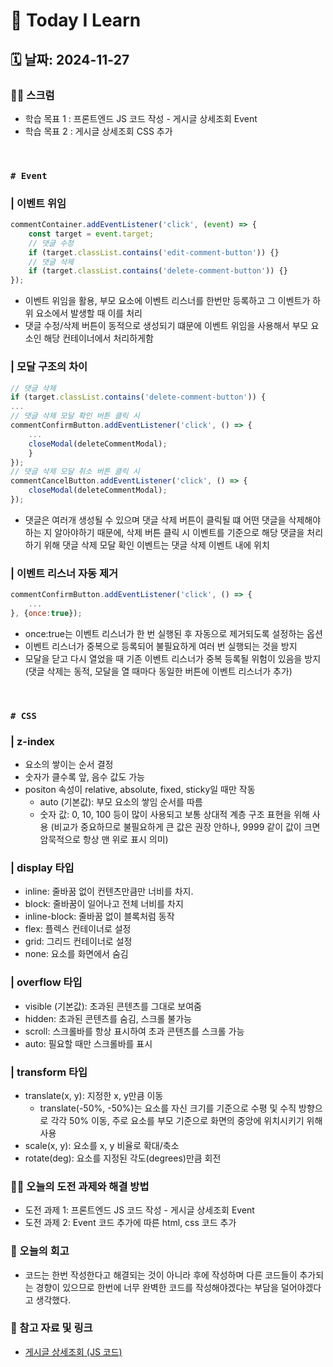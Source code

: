 # 📝 Today I Learn  
## 🗓️ 날짜: 2024-11-27
### 🙏🏻 스크럼
- 학습 목표 1 : 프론트엔드 JS 코드 작성 - 게시글 상세조회 Event
- 학습 목표 2 : 게시글 상세조회 CSS 추가

</br>

### `# Event`
### | 이벤트 위임
```javascript
commentContainer.addEventListener('click', (event) => {
    const target = event.target;
    // 댓글 수정 
    if (target.classList.contains('edit-comment-button')) {}
    // 댓글 삭제 
    if (target.classList.contains('delete-comment-button')) {}
});
```
- 이벤트 위임을 활용, 부모 요소에 이벤트 리스너를 한번만 등록하고 그 이벤트가 하위 요소에서 발생할 때 이를 처리
- 댓글 수정/삭제 버튼이 동적으로 생성되기 떄문에 이벤트 위임을 사용해서 부모 요소인 해당 컨테이너에서 처리하게함

### | 모달 구조의 차이
```javascript
// 댓글 삭제 
if (target.classList.contains('delete-comment-button')) {
...
// 댓글 삭제 모달 확인 버튼 클릭 시
commentConfirmButton.addEventListener('click', () => {
    ...
    closeModal(deleteCommentModal);
    }
});
// 댓글 삭제 모달 취소 버튼 클릭 시
commentCancelButton.addEventListener('click', () => {
    closeModal(deleteCommentModal);
});

```
- 댓글은 여러개 생성될 수 있으며 댓글 삭제 버튼이 클릭될 떄 어떤 댓글을 삭제해야하는 지 알아야하기 때문에, 삭제 버튼 클릭 시 이벤트를 기준으로 해당 댓글을 처리하기 위해 댓글 삭제 모달 확인 이벤트는 댓글 삭제 이벤트 내에 위치

### | 이벤트 리스너 자동 제거
```javascript
commentConfirmButton.addEventListener('click', () => {
    ...
}, {once:true});
```
- once:true는 이벤트 리스너가 한 번 실행된 후 자동으로 제거되도록 설정하는 옵션
- 이벤트 리스너가 중복으로 등록되어 불필요하게 여러 번 실행되는 것을 방지
- 모달을 닫고 다시 열었을 때 기존 이벤트 리스너가 중복 등록될 위험이 있음을 방지 (댓글 삭제는 동적, 모달을 열 때마다 동일한 버튼에 이벤트 리스너가 추가)
</br>

### `# CSS`
### | z-index
- 요소의 쌓이는 순서 결정
- 숫자가 클수록 앞, 음수 값도 가능
- positon 속성이  relative, absolute, fixed, sticky일 때만 작동
    - auto (기본값): 부모 요소의 쌓임 순서를 따름
    - 숫자 값: 0, 10, 100 등이 많이 사용되고 보통 상대적 계층 구조 표현을 위해 사용 (비교가 중요하므로 불필요하게 큰 값은 권장 안하나, 9999 같이 값이 크면 암묵적으로 항상 맨 위로 표시 의미)

### | display 타입
- inline: 줄바꿈 없이 컨텐츠만큼만 너비를 차지.
- block: 줄바꿈이 일어나고 전체 너비를 차지
- inline-block: 줄바꿈 없이 블록처럼 동작
- flex: 플렉스 컨테이너로 설정
- grid: 그리드 컨테이너로 설정
- none: 요소를 화면에서 숨김

### | overflow 타입
- visible (기본값): 초과된 콘텐츠를 그대로 보여줌
- hidden: 초과된 콘텐츠를 숨김, 스크롤 불가능
- scroll: 스크롤바를 항상 표시하여 초과 콘텐츠를 스크롤 가능
- auto: 필요할 때만 스크롤바를 표시

### | transform 타입
-  translate(x, y): 지정한 x, y만큼 이동
    - translate(-50%, -50%)는 요소를 자신 크기를 기준으로 수평 및 수직 방향으로 각각 50% 이동, 주로 요소를 부모 기준으로 화면의 중앙에 위치시키기 위해 사용
- scale(x, y): 요소를 x, y 비율로 확대/축소
- rotate(deg): 요소를 지정된 각도(degrees)만큼 회전

### ✊🏻 오늘의 도전 과제와 해결 방법
- 도전 과제 1: 프론트엔드 JS 코드 작성 - 게시글 상세조회 Event
- 도전 과제 2: Event 코드 추가에 따른 html, css 코드 추가

### 💭 오늘의 회고
- 코드는 한번 작성한다고 해결되는 것이 아니라 후에 작성하며 다른 코드들이 추가되는 경향이 있으므로 한번에 너무 완벽한 코드를 작성해야겠다는 부담을 덜어야겠다고 생각했다.

### 🔗 참고 자료 및 링크
- [게시글 상세조회 (JS 코드)](https://github.com/100-hours-a-week/2-rachel-kim-community-fe/blob/main/js/post.js)


